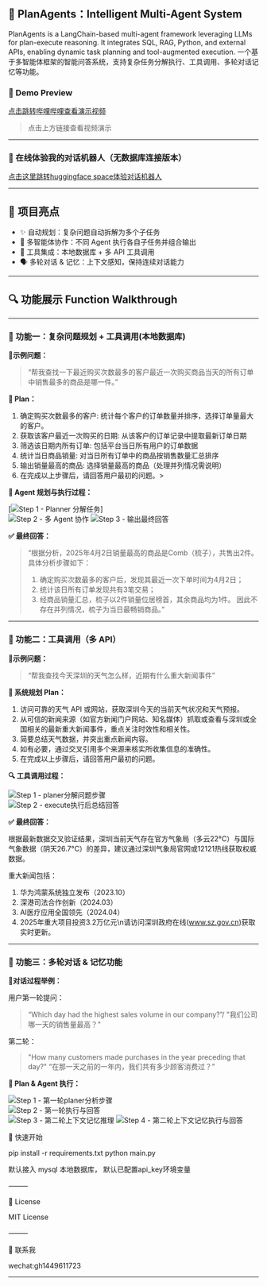 ## 🤖 PlanAgents：Intelligent Multi-Agent System
PlanAgents is a LangChain-based multi-agent framework leveraging LLMs for plan-execute reasoning. It integrates SQL, RAG, Python, and external APIs, enabling dynamic task planning and tool-augmented execution.
一个基于多智能体框架的智能问答系统，支持复杂任务分解执行、工具调用、多轮对话记忆等功能。

### 🎥 Demo Preview

[点击跳转哔哩哔哩查看演示视频](https://www.bilibili.com/video/BV1qY5vzmEw2/?vd_source=5a14839b1e34859082350f552771e705)

> 点击上方链接查看视频演示

---
### 🤖 在线体验我的对话机器人（无数据库连接版本）

[点击这里跳转huggingface space体验对话机器人](https://huggingface.co/spaces/Veraakk/AIAgent_GH)

---

## 🧠 项目亮点

- ✨ 自动规划：复杂问题自动拆解为多个子任务
- 👥 多智能体协作：不同 Agent 执行各自子任务并组合输出
- 🔧 工具集成：本地数据库 + 多 API 工具调用
- 🗣️ 多轮对话 & 记忆：上下文感知，保持连续对话能力

---

## 🔍 功能展示 Function Walkthrough

---

### 🧩 功能一：复杂问题规划 + 工具调用(本地数据库)

**📍示例问题：**
> “帮我查找一下最近购买次数最多的客户最近一次购买商品当天的所有订单中销售最多的商品是哪一件。”

**🧠 Plan：**

1. 确定购买次数最多的客户: 统计每个客户的订单数量并排序，选择订单量最大的客户。
2. 获取该客户最近一次购买的日期: 从该客户的订单记录中提取最新订单日期
3. 筛选该日期内所有订单: 包括平台当日所有用户的订单数据
4. 统计当日商品销量: 对当日所有订单中的商品按销售数量汇总排序
5. 输出销量最高的商品: 选择销量最高的商品（处理并列情况需说明）
6. 在完成以上步骤后，请回答用户最初的问题。>

**🤖 Agent 规划与执行过程：**

[![Step 1 - Planner 分解任务](images/fn1_1.jpg)]  
![Step 2 - 多 Agent 协作](images/fn1_2.jpg)
![Step 3 - 输出最终回答](images/fn1_3.jpg)

**✅ 最终回答：**

> “根据分析，2025年4月2日销量最高的商品是Comb（梳子），共售出2件。具体分析步骤如下：
> 1. 确定购买次数最多的客户后，发现其最近一次下单时间为4月2日；
> 2. 统计该日所有订单发现共有3笔交易；
> 3. 经商品销量汇总，梳子以2件销量位居榜首，其余商品均为1件。
> 因此不存在并列情况，梳子为当日最畅销商品。”

---

### 🔧 功能二：工具调用（多 API）

**📍示例问题：**
> “帮我查找今天深圳的天气怎么样，近期有什么重大新闻事件”

**🧠 系统规划 Plan：**

1.	访问可靠的天气 API 或网站，获取深圳今天的当前天气状况和天气预报。
2.	从可信的新闻来源（如官方新闻门户网站、知名媒体）抓取或查看与深圳或全国相关的最新重大新闻事件，重点关注时效性和相关性。
3.	简要总结天气数据，并突出重点新闻内容。
4.	如有必要，通过交叉引用多个来源来核实所收集信息的准确性。
5.	在完成以上步骤后，请回答用户最初的问题。

**🔍 工具调用过程：**

![Step 1 - planer分解问题步骤](images/fn2_1.jpg)  
![Step 2 - execute执行后总结回答](images/fn2_2.jpg)

**✅ 最终回答：**

根据最新数据交叉验证结果，深圳当前天气存在官方气象局（多云22°C）与国际气象数据（阴天26.7°C）的差异，建议通过深圳气象局官网或12121热线获取权威数据。

重大新闻包括：
1. 华为鸿蒙系统独立发布（2023.10）
2. 深港司法合作创新（2024.03）
3. AI医疗应用全国领先（2024.04）
4. 2025年重大项目投资3.2万亿元\n请访问深圳政府在线(www.sz.gov.cn)获取实时更新。

---

### 🔁 功能三：多轮对话 & 记忆功能

**📍对话过程举例：**

用户第一轮提问：
> “Which day had the highest sales volume in our company?”/
> "我们公司哪一天的销售量最高？"

第二轮：
> "How many customers made purchases in the year preceding that day?"
> “在那一天之前的一年内，我们共有多少顾客消费过？”



**🧠 Plan & Agent 执行：**

![Step 1 - 第一轮planer分析步骤](images/fn3_1.jpg)  
![Step 2 - 第一轮执行与回答](images/fn3_2.jpg)  
![Step 3 - 第二轮上下文记忆推理](images/fn3_3.jpg)
![Step 4 - 第二轮上下文记忆执行与回答](images/fn3_4.jpg)


🚀 快速开始

pip install -r requirements.txt
python main.py

默认接入 mysql 本地数据库，
默认已配置api_key环境变量

⸻

📄 License

MIT License

⸻

🙌 联系我

wechat:gh1449611723

---
